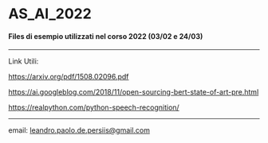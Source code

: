 # AS_AI_2022

#### Files di esempio utilizzati nel corso 2022 (03/02 e 24/03)


---
Link Utili:

https://arxiv.org/pdf/1508.02096.pdf

https://ai.googleblog.com/2018/11/open-sourcing-bert-state-of-art-pre.html

https://realpython.com/python-speech-recognition/





---
email:
leandro.paolo.de.persiis@gmail.com

